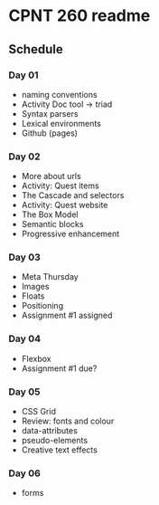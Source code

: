 # CPNT 260 readme
## Schedule

### Day 01
- naming conventions
- Activity Doc tool -> triad
- Syntax parsers
- Lexical environments
- Github (pages)

### Day 02
- More about urls
- Activity: Quest items
- The Cascade and selectors
- Activity: Quest website
- The Box Model
- Semantic blocks 
- Progressive enhancement

### Day 03
- Meta Thursday
- Images
- Floats
- Positioning
- Assignment #1 assigned

### Day 04
- Flexbox
- Assignment #1 due?

### Day 05
- CSS Grid
- Review: fonts and colour
- data-attributes
- pseudo-elements
- Creative text effects

### Day 06
- forms
